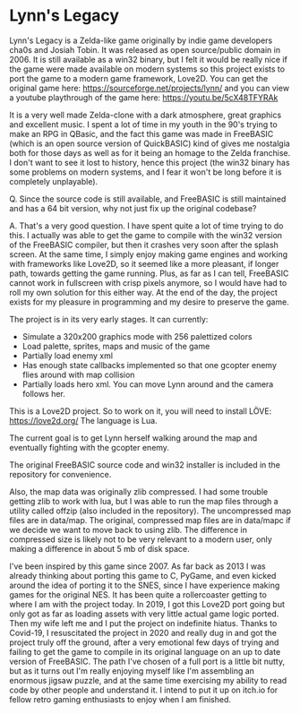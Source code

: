 # Lynn's Legacy
Lynn's Legacy is a Zelda-like game originally by indie game developers cha0s and Josiah Tobin. It was released as open source/public domain in 2006.
It is still available as a win32 binary, but I felt it would be really nice if the game were made available on modern systems so this project
exists to port the game to a modern game framework, Love2D. You can get the original game here: https://sourceforge.net/projects/lynn/ and you can view a youtube playthrough of the game here: https://youtu.be/5cX48TFYRAk

It is a very well made Zelda-clone with a dark atmosphere, great graphics and excellent music. I spent a lot of time in my youth in the 90's trying to make an RPG in QBasic, and the fact this game was made in FreeBASIC (which is an open source version of QuickBASIC) kind of gives me nostalgia both for those days as well as for it being an homage to the Zelda franchise. I don't want to see it lost to history, hence this project (the win32 binary has some problems on modern systems, and I fear it won't be long before it is completely unplayable).

Q. Since the source code is still available, and FreeBASIC is still maintained and has a 64 bit version, why not just fix up the original codebase?

A. That's a very good question. I have spent quite a lot of time trying to do this. I actually was able to get the game to compile with the win32 version of the FreeBASIC compiler, but then it crashes very soon after the splash screen. At the same time, I simply enjoy making game engines and working with frameworks like Love2D, so it seemed like a more pleasant, if longer path, towards getting the game running. Plus, as far as I can tell, FreeBASIC cannot work in fullscreen with crisp pixels anymore, so I would have had to roll my own solution for this either way. At the end of the day, the project exists for my pleasure in programming and my desire to preserve the game.

The project is in its very early stages. It can currently:

- Simulate a 320x200 graphics mode with 256 palettized colors
- Load palette, sprites, maps and music of the game
- Partially load enemy xml
- Has enough state callbacks implemented so that one gcopter enemy flies around with map collision
- Partially loads hero xml. You can move Lynn around and the camera follows her.

This is a Love2D project. So to work on it, you will need to install LÖVE: https://love2d.org/ The language is Lua.

The current goal is to get Lynn herself walking around the map and eventually fighting with the gcopter enemy.

The original FreeBASIC source code and win32 installer is included in the repository for convenience.

Also, the map data was originally zlib compressed. I had some trouble getting zlib to work with lua, but I was able to run the map files through a
utility called offzip (also included in the repository). The uncompressed map files are in data/map. The original, compressed map files are in
data/mapc if we decide we want to move back to using zlib. The difference in compressed size is likely not to be very relevant to a modern user,
only making a difference in about 5 mb of disk space.

I've been inspired by this game since 2007. As far back as 2013 I was already thinking about porting this game to C, PyGame, and even kicked around the idea of porting it to the SNES, since I have experience making games for the original NES. It has been quite a rollercoaster getting to where I am with the project today. In 2019, I got this Love2D port going but only got as far as loading assets with very little actual game logic ported. Then my wife left me and I put the project on indefinite hiatus. Thanks to Covid-19, I resuscitated the project in 2020 and really dug in and got the project truly off the ground, after a very emotional few days of trying and failing to get the game to compile in its original language on an up to date version of FreeBASIC. The path I've chosen of a full port is a little bit nutty, but as it turns out I'm really enjoying myself like I'm assembling an enormous jigsaw puzzle, and at the same time exercising my ability to read code by other people and understand it. I intend to put it up on itch.io for fellow retro gaming enthusiasts to enjoy when I am finished.
